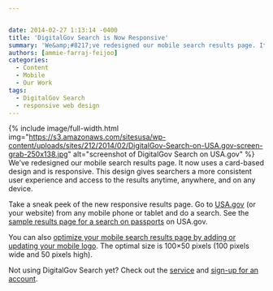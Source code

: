 ```yaml
---


date: 2014-02-27 1:13:14 -0400
title: 'DigitalGov Search is Now Responsive'
summary: 'We&amp;#8217;ve redesigned our mobile search results page. It now uses a card-based design and is responsive. This design gives searchers a more consistent user experience and access to the results anytime, anywhere, and on any device. Take a sneak peek of the new responsive results page. Go'
authors: [ammie-farraj-feijoo]
categories:
  - Content
  - Mobile
  - Our Work
tags:
  - DigitalGov Search
  - responsive web design
---
```


{% include image/full-width.html img="https://s3.amazonaws.com/sitesusa/wp-content/uploads/sites/212/2014/02/DigitalGov-Search-on-USA.gov-screen-grab-250x138.jpg" alt="screenshot of DigitalGov Search on USA.gov" %}
We&#8217;ve redesigned our mobile search results page. It now uses a card-based design and is responsive. This design gives searchers a more consistent user experience and access to the results anytime, anywhere, and on any device.

Take a sneak peek of the new responsive results page. Go to [USA.gov](http://www.usa.gov/) (or your website) from any mobile phone or tablet and do a search. See the [sample results page for a search on passports](http://search.usa.gov/search?affiliate=usagov&query=passports&m=true) on USA.gov.

You can also [optimize your mobile search results page by adding or updating your mobile logo](http://search.WHATEVER/sites/manual/display-images.html). The optimal size is 100&#215;50 pixels (100 pixels wide and 50 pixels high).

Not using DigitalGov Search yet? Check out the [service](https://www.WHATEVER/services/search/) and [sign-up for an account](https://search.usa.gov/login).

&nbsp;